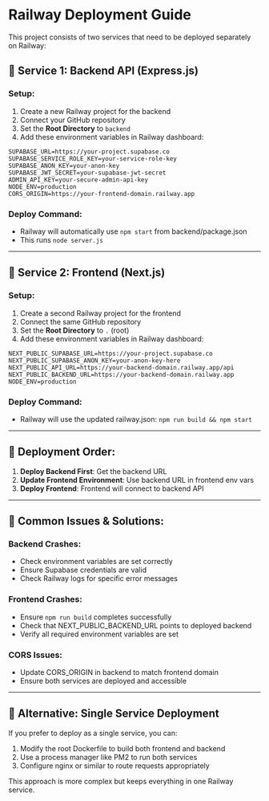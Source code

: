 # Railway Deployment Guide

This project consists of two services that need to be deployed separately on Railway:

## 🔧 Service 1: Backend API (Express.js)

### Setup:
1. Create a new Railway project for the backend
2. Connect your GitHub repository
3. Set the **Root Directory** to `backend`
4. Add these environment variables in Railway dashboard:

```env
SUPABASE_URL=https://your-project.supabase.co
SUPABASE_SERVICE_ROLE_KEY=your-service-role-key
SUPABASE_ANON_KEY=your-anon-key
SUPABASE_JWT_SECRET=your-supabase-jwt-secret
ADMIN_API_KEY=your-secure-admin-api-key
NODE_ENV=production
CORS_ORIGIN=https://your-frontend-domain.railway.app
```

### Deploy Command:
- Railway will automatically use `npm start` from backend/package.json
- This runs `node server.js`

---

## 🎨 Service 2: Frontend (Next.js)

### Setup:
1. Create a second Railway project for the frontend
2. Connect the same GitHub repository
3. Set the **Root Directory** to `.` (root)
4. Add these environment variables in Railway dashboard:

```env
NEXT_PUBLIC_SUPABASE_URL=https://your-project.supabase.co
NEXT_PUBLIC_SUPABASE_ANON_KEY=your-anon-key-here
NEXT_PUBLIC_API_URL=https://your-backend-domain.railway.app/api
NEXT_PUBLIC_BACKEND_URL=https://your-backend-domain.railway.app
NODE_ENV=production
```

### Deploy Command:
- Railway will use the updated railway.json: `npm run build && npm start`

---

## 🔄 Deployment Order:

1. **Deploy Backend First**: Get the backend URL
2. **Update Frontend Environment**: Use backend URL in frontend env vars
3. **Deploy Frontend**: Frontend will connect to backend API

---

## 🐛 Common Issues & Solutions:

### Backend Crashes:
- Check environment variables are set correctly
- Ensure Supabase credentials are valid
- Check Railway logs for specific error messages

### Frontend Crashes:
- Ensure `npm run build` completes successfully
- Check that NEXT_PUBLIC_BACKEND_URL points to deployed backend
- Verify all required environment variables are set

### CORS Issues:
- Update CORS_ORIGIN in backend to match frontend domain
- Ensure both services are deployed and accessible

---

## 📝 Alternative: Single Service Deployment

If you prefer to deploy as a single service, you can:

1. Modify the root Dockerfile to build both frontend and backend
2. Use a process manager like PM2 to run both services
3. Configure nginx or similar to route requests appropriately

This approach is more complex but keeps everything in one Railway service.